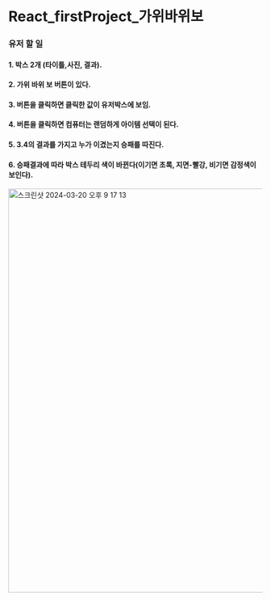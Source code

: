 # React_firstProject_가위바위보

### 유저 할 일
#### 1. 박스 2개 (타이틀,사진, 결과).
#### 2. 가위 바위 보 버튼이 있다.
#### 3. 버튼을 클릭하면 클릭한 값이 유저박스에 보임. 
#### 4. 버튼을 클릭하면 컴퓨터는 랜덤하게 아이템 선택이 된다.
#### 5. 3.4의 결과를 가지고 누가 이겼는지 승패를 따진다.
#### 6. 승패결과에 따라 박스 테두리 색이 바뀐다(이기면 초록, 지면-빨강, 비기면 감정색이 보인다).
<img width="800" alt="스크린샷 2024-03-20 오후 9 17 13" src="https://github.com/EUNSOL0313/rockpaperscissor/assets/159598570/02e06347-5865-4a75-b694-2a502b7f1ca6">

